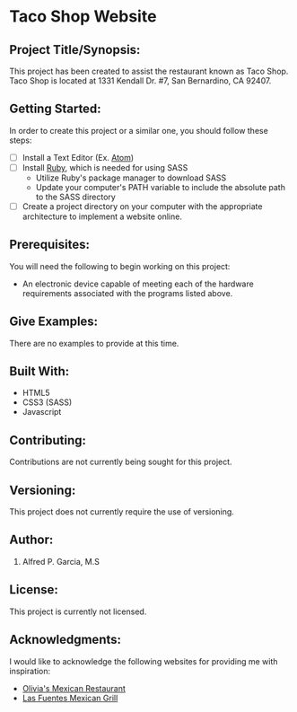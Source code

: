 # Taco Shop Website

## Project Title/Synopsis:
This project has been created to assist the restaurant known as Taco Shop. Taco
Shop is located at 1331 Kendall Dr. #7, San Bernardino, CA 92407.

## Getting Started:
In order to create this project or a similar one, you should follow these steps:
- [ ] Install a Text Editor (Ex. [Atom](https://atom.io/))
- [ ] Install [Ruby](https://www.ruby-lang.org/en/downloads/), which is needed for using SASS
     - Utilize Ruby's package manager to download SASS
     - Update your computer's PATH variable to include the absolute path to the SASS directory
- [ ] Create a project directory on your computer with the appropriate architecture to implement a website online.

## Prerequisites:
You will need the following to begin working on this project:
- An electronic device capable of meeting each of the hardware requirements associated with the programs listed above.

## Give Examples:
There are no examples to provide at this time.

## Built With:
- HTML5
- CSS3 (SASS)
- Javascript

## Contributing:
Contributions are not currently being sought for this project.

## Versioning:
This project does not currently require the use of versioning.

## Author:
1. Alfred P. Garcia, M.S

## License:
This project is currently not licensed.

## Acknowledgments:
I would like to acknowledge the following websites for providing me with inspiration:
- [Olivia's Mexican Restaurant](http://www.oliviasmexicanrestaurant.com/home)
- [Las Fuentes Mexican Grill](http://www.lasfuentesmexicangrill.com/index.html)
